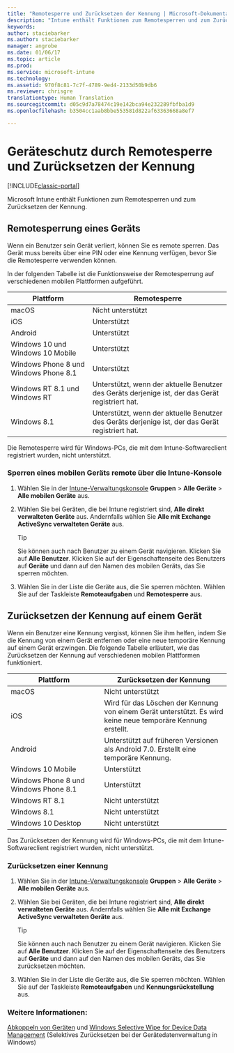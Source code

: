 ```yaml
---
title: "Remotesperre und Zurücksetzen der Kennung | Microsoft-Dokumentation"
description: "Intune enthält Funktionen zum Remotesperren und zum Zurücksetzen der Kennung."
keywords: 
author: staciebarker
ms.author: staciebarker
manager: angrobe
ms.date: 01/06/17
ms.topic: article
ms.prod: 
ms.service: microsoft-intune
ms.technology: 
ms.assetid: 970f8c81-7c7f-4789-9ed4-2133d50b9db6
ms.reviewer: chrisgre
translationtype: Human Translation
ms.sourcegitcommit: d05c9d7a78474c19e142bca94e232289fbfba1d9
ms.openlocfilehash: b3504cc1aab8bbe553581d822af63363668a8ef7

---
```

# <a name="help-protect-your-devices-with-remote-lock-and-passcode-reset"></a>Geräteschutz durch Remotesperre und Zurücksetzen der Kennung

[!INCLUDE[classic-portal](../includes/classic-portal.md)]

Microsoft Intune enthält Funktionen zum Remotesperren und zum Zurücksetzen der Kennung.

## <a name="lock-a-device-remotely"></a>Remotesperrung eines Geräts
Wenn ein Benutzer sein Gerät verliert, können Sie es remote sperren. Das Gerät muss bereits über eine PIN oder eine Kennung verfügen, bevor Sie die Remotesperre verwenden können. 

In der folgenden Tabelle ist die Funktionsweise der Remotesperrung auf verschiedenen mobilen Plattformen aufgeführt.

|Plattform|Remotesperre|
|------------|---------------|
|macOS|Nicht unterstützt|
|iOS|Unterstützt|
|Android|Unterstützt|
|Windows 10 und Windows 10 Mobile|Unterstützt|
|Windows Phone 8 und Windows Phone 8.1|Unterstützt|
|Windows RT 8.1 und Windows RT|Unterstützt, wenn der aktuelle Benutzer des Geräts derjenige ist, der das Gerät registriert hat.|
|Windows 8.1|Unterstützt, wenn der aktuelle Benutzer des Geräts derjenige ist, der das Gerät registriert hat.|

Die Remotesperre wird für Windows-PCs, die mit dem Intune-Softwareclient registriert wurden, nicht unterstützt.

### <a name="lock-a-mobile-device-remotely-through-the-intune-console"></a>Sperren eines mobilen Geräts remote über die Intune-Konsole

1.  Wählen Sie in der [Intune-Verwaltungskonsole](https://manage.microsoft.com/) **Gruppen** &gt; **Alle Geräte** &gt; **Alle mobilen Geräte** aus.

2.  Wählen Sie bei Geräten, die bei Intune registriert sind, **Alle direkt verwalteten Geräte** aus. Andernfalls wählen Sie **Alle mit Exchange ActiveSync verwalteten Geräte** aus.

    > [!TIP]
    > Sie können auch nach Benutzer zu einem Gerät navigieren. Klicken Sie auf **Alle Benutzer**. Klicken Sie auf der Eigenschaftenseite des Benutzers auf **Geräte** und dann auf den Namen des mobilen Geräts, das Sie sperren möchten.

3.  Wählen Sie in der Liste die Geräte aus, die Sie sperren möchten. Wählen Sie auf der Taskleiste **Remoteaufgaben** und **Remotesperre** aus.

## <a name="reset-the-passcode-on-a-device"></a>Zurücksetzen der Kennung auf einem Gerät
Wenn ein Benutzer eine Kennung vergisst, können Sie ihm helfen, indem Sie die Kennung von einem Gerät entfernen oder eine neue temporäre Kennung auf einem Gerät erzwingen. Die folgende Tabelle erläutert, wie das Zurücksetzen der Kennung auf verschiedenen mobilen Plattformen funktioniert.

|Plattform|Zurücksetzen der Kennung|
|------------|------------------|
|macOS|Nicht unterstützt|
|iOS|Wird für das Löschen der Kennung von einem Gerät unterstützt. Es wird keine neue temporäre Kennung erstellt.|
|Android|Unterstützt auf früheren Versionen als Android 7.0. Erstellt eine temporäre Kennung.|
|Windows 10 Mobile|Unterstützt|
|Windows Phone 8 und Windows Phone 8.1|Unterstützt|
|Windows RT 8.1|Nicht unterstützt|
|Windows 8.1|Nicht unterstützt|
|Windows 10 Desktop|Nicht unterstützt|

Das Zurücksetzen der Kennung wird für Windows-PCs, die mit dem Intune-Softwareclient registriert wurden, nicht unterstützt.

### <a name="reset-a-passcode"></a>Zurücksetzen einer Kennung

1.  Wählen Sie in der [Intune-Verwaltungskonsole](https://manage.microsoft.com/) **Gruppen** &gt; **Alle Geräte** &gt; **Alle mobilen Geräte** aus.

2.  Wählen Sie bei Geräten, die bei Intune registriert sind, **Alle direkt verwalteten Geräte** aus. Andernfalls wählen Sie **Alle mit Exchange ActiveSync verwalteten Geräte** aus.

    > [!TIP]
    > Sie können auch nach Benutzer zu einem Gerät navigieren. Klicken Sie auf **Alle Benutzer**. Klicken Sie auf der Eigenschaftenseite des Benutzers auf **Geräte** und dann auf den Namen des mobilen Geräts, das Sie zurücksetzen möchten.

3.  Wählen Sie in der Liste die Geräte aus, die Sie sperren möchten. Wählen Sie auf der Taskleiste **Remoteaufgaben** und **Kennungsrückstellung** aus.


### <a name="see-also"></a>Weitere Informationen:
[Abkoppeln von Geräten](retire-devices-from-microsoft-intune-management.md) und [Windows Selective Wipe for Device Data Management](http://technet.microsoft.com/library/dn486874.aspx) (Selektives Zurücksetzen bei der Gerätedatenverwaltung in Windows)



<!--HONumber=Jan17_HO2-->


